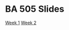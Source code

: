 # BA 505 Slides

[Week 1](https://drjietao.github.io/BA505-Slides/Lecture01-PY4E-Chap1.slides.html)
[Week 2](https://drjietao.github.io/BA505-Slides/Lecture02-PY4E-Chap2%263.slides.html)
